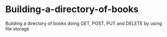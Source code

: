 # Building-a-directory-of-books
Building a directory of books doing GET, POST, PUT and DELETE by using file storage
